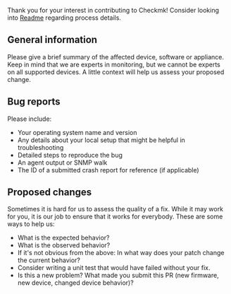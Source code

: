 Thank you for your interest in contributing to Checkmk!
Consider looking into [Readme](https://github.com/tribe29/checkmk#want-to-contribute) regarding process details.

## General information

Please give a brief summary of the affected device, software or appliance.
Keep in mind that we are experts in monitoring, but we cannot be experts on all supported devices.
A little context will help us assess your proposed change.

## Bug reports

Please include:

+ Your operating system name and version
+ Any details about your local setup that might be helpful in troubleshooting
+ Detailed steps to reproduce the bug
+ An agent output or SNMP walk
+ The ID of a submitted crash report for reference (if applicable)

## Proposed changes

Sometimes it is hard for us to assess the quality of a fix.
While it may work for you, it is our job to ensure that it works for everybody.
These are some ways to help us:

+ What is the expected behavior?
+ What is the observed behavior?
+ If it's not obvious from the above: In what way does your patch change the current behavior?
+ Consider writing a unit test that would have failed without your fix.
+ Is this a new problem? What made you submit this PR (new firmware, new device, changed device behavior)?

